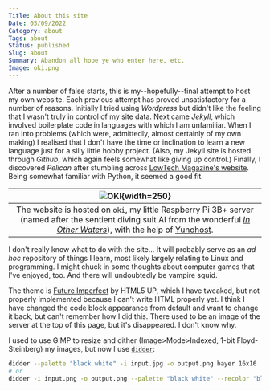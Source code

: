 ```yaml
---
Title: About this site
Date: 05/09/2022
Category: about
Tags: about
Status: published
Slug: about
Summary: Abandon all hope ye who enter here, etc.
Image: oki.png
---
```


After a number of false starts, this is my--hopefully--final attempt to host my own website. Each previous attempt has proved unsatisfactory for a number of reasons. Initially I tried using *Wordpress* but didn't like the feeling that I wasn't truly in control of my site data. Next came *Jekyll*, which involved boilerplate code in languages with which I am unfamiliar. When I ran into problems (which were, admittedly, almost certainly of my own making) I realised that I don't have the time or inclination to learn a new language just for a silly little hobby project. (Also, my Jekyll site is hosted through *Github*, which again feels somewhat like giving up control.) Finally, I discovered *Pelican* after stumbling across [LowTech Magazine's website](https://solar.lowtechmagazine.com/). Being somewhat familiar with Python, it seemed a good fit.

|![OKI]({static}/images/oki.png){width=250}|
|:-:|
|The website is hosted on `oki`, my little Raspberry Pi 3B+ server (named after the sentient diving suit AI from the wonderful [*In Other Waters*](https://www.fellowtraveller.games/in-other-waters/)), with the help of [Yunohost](https://yunohost.org/).|

I don't really know what to do with the site... It will probably serve as an *ad hoc* repository of things I learn, most likely largely relating to Linux and programming. I might chuck in some thoughts about computer games that I've enjoyed, too. And there will undoubtedly be vampire squid.

The theme is [Future Imperfect](https://html5up.net/future-imperfect) by HTML5 UP, which I have tweaked, but not properly implemented because I can't write HTML properly yet. I think I have changed the code block appearance from default and want to change it back, but can't remember how I did this. There used to be an image of the server at the top of this page, but it's disappeared. I don't know why.

I used to use GIMP to resize and dither (Image>Mode>Indexed, 1-bit Floyd-Steinberg) my images, but now I use [`didder`](https://github.com/makew0rld/didder):

```bash
didder --palette "black white" -i input.jpg -o output.png bayer 16x16
# or
didder -i input.png -o output.png --palette "black white" --recolor "black F273FF" --upscale 2 bayer 4x4
```
